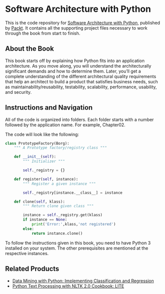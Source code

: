 # Software Architecture with Python

This is the code repository for [Software Architecture with Python](https://www.packtpub.com/application-development/software-architecture-python?utm_source=github&utm_medium=repository&utm_campaign=9781786468529), published by [Packt](https://www.packtpub.com/?utm_source=github). It contains all the supporting project files necessary to work through the book from start to finish.

## About the Book

This book starts off by explaining how Python fits into an application architecture. As you move along, you will understand the architecturally significant demands and how to determine them. Later, you’ll get a complete understanding of the different architectural quality requirements that help an architect to build a product that satisfies business needs, such as maintainability/reusability, testability, scalability, performance, usability, and security.

## Instructions and Navigation

All of the code is organized into folders. Each folder starts with a number followed by the application name. For example, Chapter02.

The code will look like the following:

```python
class PrototypeFactory(Borg):
    """ A Prototype factory/registry class """

    def __init__(self):
        """ Initializer """

        self._registry = {}

    def register(self, instance):
        """ Register a given instance """

        self._registry[instance.__class__] = instance

    def clone(self, klass):
        """ Return clone given class """

        instance = self._registry.get(klass)
        if instance == None:
            print('Error:',klass,'not registered')
        else:
            return instance.clone()
```

To follow the instructions given in this book, you need to have Python 3 installed on your system. The other prerequisites are mentioned at the respective instances.

## Related Products

* [Data Mining with Python: Implementing Classification and Regression](https://www.packtpub.com/big-data-and-business-intelligence/data-mining-python-implementing-classification-and-regression?utm_source=github&utm_medium=repository&utm_campaign=9781785885716)
* [Python Text Processing with NLTK 2.0 Cookbook: LITE](https://www.packtpub.com/application-development/python-text-processing-nltk-20-cookbook-lite?utm_source=github&utm_medium=repository&utm_campaign=9781849516389)
